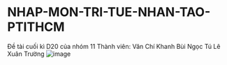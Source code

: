 # NHAP-MON-TRI-TUE-NHAN-TAO-PTITHCM
Đề tài cuối kì D20 của nhóm 11
Thành viên: Văn Chí Khanh Bùi Ngọc Tú Lê Xuân Trường
![image](https://github.com/ChiskhanhV/NHAP-MON-TRI-TUE-NHAN-TAO-PTITHCM/assets/88956862/ed8e6755-3efc-4cd7-bfc1-f119766e9c4a)
